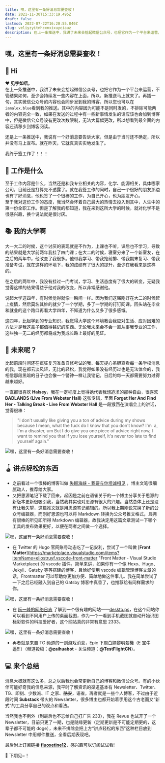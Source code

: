 ```yaml
---
title: 嘿，这里有一条好消息需要查收！
date: 2021-11-30T15:33:19.495Z
draft: false
lastmod: 2022-07-22T16:20:55.040Z
slug: veliyzyitnhcxnxixuyciauz
description: 在上一条推送中，我讲了未来会拾起微信公众号，也把它作为一个平台来运营，不管结果如何，至少会持续发一些内容在上面，所以，新推送马上就来了。
---
```



## 嘿，这里有一条好消息需要查收！

  
🍋 Hi
--------


**❤️ 见字如唔。**  
在上一条推送中，我讲了未来会拾起微信公众号，也把它作为一个平台来运营，不管结果如何，至少会持续发一些内容在上面，所以，新推送马上就来了。再插一句，其实微信公众号的内容也会同步发到我的博客，所以您也可以在 `iamalex.blue`看到我的推送。其中的内容因为可能不是同时发的，不排除可能两者的内容完全一致，如果在发送的过程中有一些新事情发生的话应该也会加到博客中，但是微信公众号设有更改次数限制，无法大篇幅更改，所以想看到最全面的内容还请移步到博客阅读。

还是上一条推送中，我说有一个好消息要告诉大家，但是由于当时还不确定，所以并没有马上宣布。就在昨天，它就真真实实地发生了。

我终于签工作了！！！

🚧 工作是什么
--------


至于工作内容是什么，当然还是和我专业相关的内容，化学、能源相关，具体哪家公司，目前还是打算先不透露了。就在我签工作的同时，自己一个很好的朋友那边也有了好消息，他也签了一个很棒的工作，为自己开心，也为朋友开心。  
至于我对这份工作的态度，我当然会怀着自己最大的热情去投入到其中，人生中的第一份全职工作。但是了解我的都知道，我在来到这所大学的时候，就对化学不是很感兴趣，换个说法就是很讨厌。

  
📚 我的大学啊
-----------


大一大二的时候，这个讨厌的表现就是不作为，上课也不听，课后也不学习，导致的结果就是大学前两年我挂了四门课；在大二的时候，寝室分来了一个新室友，在之后的两年中，他改变了我很多。他带我学习、带我抢前排、带我期末复习、带我准备考试，就在这样的环境下，我的成绩有了很大的提升，至少在我看来是这样的。

在之后的两年中，我没有挂过一门考试，学习、生活态度有了很大的转变，无疑我觉得这样的结果得益于他对我的改变，所以非常感谢他。

说起大学这四年，有时候觉得就像一瞬间一样。因为我们这届刚好在大二的时候赶上疫情，然后莫名其妙的就少了一个学期，多了一学期的钉钉网课。回头站在毕业和就业的这个路口再看大学四年，不知道为什么又多了很多感慨。

这四年，比起学到的专业知识，我觉得大学这个环境教会我应对生活、应对困难的方法才是我这辈子都值得铭记的东西。无论我未来会不会一直从事我专业的工作，这些独一无二的经历都将成为我成长路上最好的见证。  

🌈 未来呢？
-------


比起前段时间还在疯狂复习准备自修考试的我、每天提心吊胆查看每一条学校消息的我，现在都云淡风轻，无比的轻松，我觉得如果没有经历过也是无法体会的，我相信那段黑暗的日子也会像一个警钟一样让我铭记，日后的每一天都需要努力过得越来越好。

一直都很喜欢 **Halsey**，我在一定程度上觉得她代表我想追求的那种自由，很喜欢 **BADLANDS (Live From Webster Hall)** 这张专辑，里面 **Forget Her And Find Her - Talking Break - Live From Webster Hall** 是一段猴西在演唱会上的讲话，觉得很棒：

> "I don't usually like giving you a ton of advice during my shows because I mean, what the fuck do I know that you don't know? I'm  a, I'm a disaster, um But I do give you one piece of advice right now, I want to remind you that if you lose yourself, it's never too late to find yourself again."

![嘿，这里有一条好消息需要查收！](https://cdn.hashnode.com/res/hashnode/image/upload/v1650872201687/SrC-82H9E.png)

🪀 讲点轻松的东西
----------


*   之前看过一个很棒的博客叫做 [失眠海峡 - 我要与你坦诚相见](https://blog.imalan.cn/) ，博主文笔很细腻动人，推荐给大家。
*   又把思源笔记下载了回来，起因是之前在语雀关于的一个博主分享关于思源的新版本更新很吸引我，当然我其实也对思源有很大的兴趣。当然总体上还是没有让我失望，这篇推文就是用思源笔记编辑的。所以我上期刚说完换了新的公众号编辑器，而刚好思源也可以将 Markdown 转换为公众号推文格式，且拥有很棒的所见即所得 Markdown 编辑器，故我决定用这篇文章测试一下哪个工具的发布效果更好，以便在两者之间做一个选择。

![嘿，这里有一条好消息需要查收！](https://cdn.hashnode.com/res/hashnode/image/upload/v1650872204688/VAYN5sqm1.png)

*   在 Twitter 的 Hugo 官网账号动态吃了一记安利，尝试了一个叫做 [**Front Matter**](https://marketplace.visualstudio.com/items?itemName=eliostruyf.vscode-front-matter "Front Matter - Visual Studio Marketplace) 的 vscode 插件。简单来讲，如果你有一个像 Hexo、Hugo、Jekyll、Gatsby 等等搭建的博客，且恰好使用 vscode 编辑管理博客文章的话，Frontmatter 可以帮助你更加方便、简单地做这件事儿。我在简单尝试了一下之后已经融入到自己的 Gatsby 博客中真香了，也推荐给有同样需求的你。

![嘿，这里有一条好消息需要查收！](https://cdn.hashnode.com/res/hashnode/image/upload/v1650872207825/93kVRVemR.png)

*   在 [阮一峰的网络日志](https://www.ruanyifeng.com/blog/weekly/ ) 了解到一个很有趣的网站——[deskto.ps](https://deskto.ps/ )，在这个网站你可以看到不同用户上传的桌面截图，作为一个一看到手机截图就自动开始识图标彩软件的科技爱好者，这个网站真的非常有意思 2333。  

![嘿，这里有一条好消息需要查收！](https://cdn.hashnode.com/res/hashnode/image/upload/v1650872211244/2aw2EnqYN.png)

*   再者就是来自 TG 频道的一则游戏消息，Epic 下周白嫖黎明殺機（E 宝牛逼!!!）（频道投稿：**@zaihuabot** \- 关注频道：**@TestFlightCN**）。  
    

💻 来个总结
-------


消息大概就有这么多，总之以后我也会常更新自己的博客和微信公众号。有的小伙伴可能好奇我的信息来源，我平时了解资讯的渠道基本有 Newsletter、Twitter、TG、即刻、少数派、IT 之家、~~酷安~~，语雀，再者就是一些个人博客，不过由于近段时间 **Substack** 带火的 Newsletter，很多博主也都开始着手用这个古老而又“新式”的工具分享自己的观点和看法。

当然我也不例外（到最后也不忘给自己打广告 233），我在 Revue 也试开了一个 Newsletter，目前只更了一期，也是随缘更新（定期更新是不可能定期更的，这辈子都不可能的 doge），未来不排除会把上方“讲点轻松的东西”这种栏目放到 Newsletter 中用邮件推送，全看后期表现吧。

最后附上订阅链接 **[fluoxetine12](https://newsletter.iamalex.blue/)**，感兴趣可以订阅试试看!

👋 下期见~！